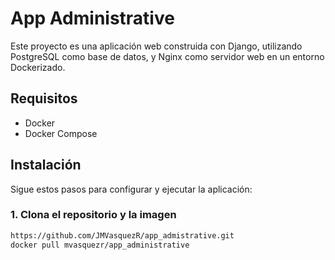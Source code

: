 # App Administrative

Este proyecto es una aplicación web construida con Django, utilizando PostgreSQL como base de datos, y Nginx como
servidor web en un entorno Dockerizado.

## Requisitos

- Docker
- Docker Compose

## Instalación

Sigue estos pasos para configurar y ejecutar la aplicación:

### 1. Clona el repositorio y la imagen

```sh
https://github.com/JMVasquezR/app_admistrative.git
docker pull mvasquezr/app_administrative
